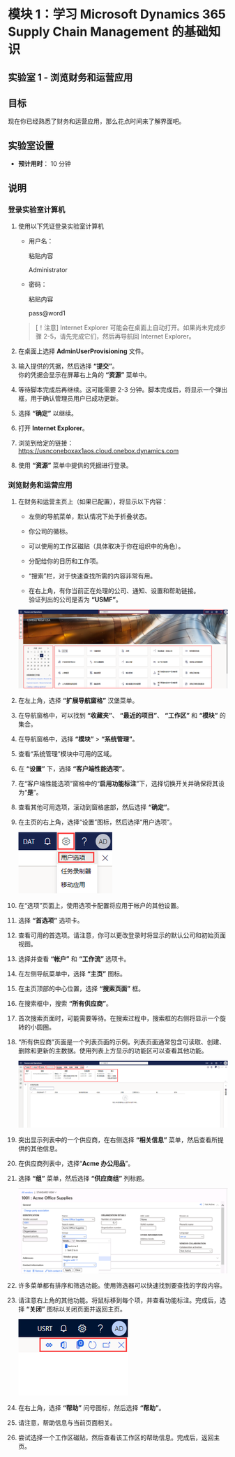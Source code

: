 ﻿---
lab:
    title: '实验室 1： 浏览财务和运营应用'
    module: '模块 1： 学习 Microsoft Dynamics 365 Supply Chain Management 的基础知识'
---

# 模块 1：学习 Microsoft Dynamics 365 Supply Chain Management 的基础知识

## 实验室 1 - 浏览财务和运营应用

## 目标

现在你已经熟悉了财务和运营应用，那么花点时间来了解界面吧。

## 实验室设置

- **预计用时**： 10 分钟

## 说明

### 登录实验室计算机

1. 使用以下凭证登录实验室计算机

    - 用户名：

        粘贴内容

        Administrator

    - 密码：

        粘贴内容

        pass@word1

    >[！注意] Internet Explorer 可能会在桌面上自动打开。如果尚未完成步骤 2-5，请先完成它们，然后再导航回 Internet Explorer。

1. 在桌面上选择 **AdminUserProvisioning** 文件。

1. 输入提供的凭据，然后选择 **“提交”**。  
你的凭据会显示在屏幕右上角的 **“资源”** 菜单中。

1. 等待脚本完成后再继续。这可能需要 2-3 分钟。脚本完成后，将显示一个弹出框，用于确认管理员用户已成功更新。

1. 选择 **“确定”** 以继续。

1. 打开 **Internet Explorer**。

1. 浏览到给定的链接： <https://usnconeboxax1aos.cloud.onebox.dynamics.com>

1. 使用 **“资源”** 菜单中提供的凭据进行登录。

### 浏览财务和运营应用
1. 在财务和运营主页上（如果已配置），将显示以下内容：

    - 左侧的导航菜单，默认情况下处于折叠状态。

    - 你公司的徽标。

    - 可以使用的工作区磁贴（具体取决于你在组织中的角色）。

    - 分配给你的日历和工作项。

    - “搜索”栏，对于快速查找所需的内容非常有用。

    - 在右上角，有你当前正在处理的公司、通知、设置和帮助链接。  
    验证列出的公司是否为 **“USMF”**。

    ![Dynamics 365 Finance and Operations 主页，其中突出显示了区域。](./media/m1-common-home-page.png)

1. 在左上角，选择 **“扩展导航窗格”** 汉堡菜单。

1. 在导航窗格中，可以找到 **“收藏夹”**、 **“最近的项目”**、 **“工作区”** 和 **“模块”** 的集合。

1. 在导航窗格中，选择 **“模块”**  > **“系统管理”**。

1. 查看“系统管理”模块中可用的区域。

1. 在 **“设置”** 下，选择 **“客户端性能选项”**。

1. 在“客户端性能选项”窗格中的“**启用功能标注**”下，选择切换开关并确保将其设为“**是**”。

1. 查看其他可用选项，滚动到窗格底部，然后选择 **“确定”**。

1. 在主页的右上角，选择“设置”图标，然后选择“用户选项”。

    ![显示“设置”图标和“用户选项”下拉列表的屏幕截图](./media/m1-common-settings-user-settings.png)

1. 在“选项”页面上，使用选项卡配置将应用于帐户的其他设置。

1. 选择 **“首选项”** 选项卡。

1. 查看可用的首选项。请注意，你可以更改登录时将显示的默认公司和初始页面视图。

1. 选择并查看 **“帐户”** 和 **“工作流”** 选项卡。

1. 在左侧导航菜单中，选择 **“主页”** 图标。

1. 在主页顶部的中心位置，选择 **“搜索页面”** 框。

1. 在搜索框中，搜索 **“所有供应商”**。

1. 首次搜索页面时，可能需要等待。在搜索过程中，搜索框的右侧将显示一个旋转的小圆圈。

1. “所有供应商”页面是一个列表页面的示例。列表页面通常包含可读取、创建、删除和更新的主数据。使用列表上方显示的功能区可以查看其他功能。

    ![突出显示了菜单功能的所有供应商列表](./media/m1-common-all-vendor-list-page.png)

1. 突出显示列表中的一个供应商，在右侧选择 **“相关信息”** 菜单，然后查看所提供的其他信息。

1. 在供应商列表中，选择“**Acme 办公用品**”。

1. 选择 **“组”** 菜单，然后选择 **“供应商组”** 列标题。

    ![“Acme 办公用品”的“供应商”组列标题的屏幕截图。](./media/m1-common-vendor-group-menu-24493345.png)

1. 许多菜单都有排序和筛选功能。使用筛选器可以快速找到要查找的字段内容。

1. 请注意右上角的其他功能。将鼠标移到每个项，并查看功能标注。完成后，选择 **“关闭”** 图标以关闭页面并返回主页。

    ![列表页面右上角菜单显示了用于连接到 Power Apps、Office 应用、“刷新”页面、“在新窗口中打开”和“关闭”按钮的其他功能](./media/m1-common-list-page-additional-features-menu.png)

1. 在右上角，选择 **“帮助”** 问号图标，然后选择 **“帮助”**。

1. 请注意，帮助信息与当前页面相关。

1. 尝试选择一个工作区磁贴，然后查看该工作区的帮助信息。完成后，返回主页。

